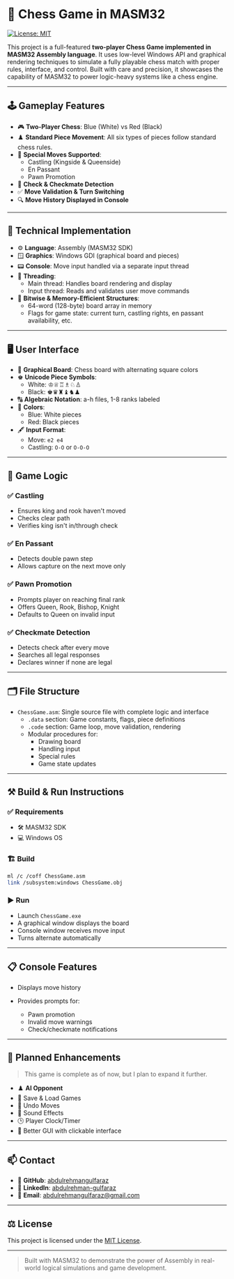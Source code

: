 
# 🧠 Chess Game in MASM32

[![License: MIT](https://img.shields.io/badge/License-MIT-yellow.svg)](LICENSE)

This project is a full-featured **two-player Chess Game implemented in MASM32 Assembly language**. It uses low-level Windows API and graphical rendering techniques to simulate a fully playable chess match with proper rules, interface, and control. Built with care and precision, it showcases the capability of MASM32 to power logic-heavy systems like a chess engine.

---

## 🕹️ Gameplay Features

- 🎮 **Two-Player Chess**: Blue (White) vs Red (Black)
- ♟️ **Standard Piece Movement**: All six types of pieces follow standard chess rules.
- 🔁 **Special Moves Supported**:
  - Castling (Kingside & Queenside)
  - En Passant
  - Pawn Promotion
- 👑 **Check & Checkmate Detection**
- ✅ **Move Validation & Turn Switching**
- 🔍 **Move History Displayed in Console**

---

## 🧱 Technical Implementation

- ⚙️ **Language**: Assembly (MASM32 SDK)
- 🪟 **Graphics**: Windows GDI (graphical board and pieces)
- 📟 **Console**: Move input handled via a separate input thread
- 🧠 **Threading**:
  - Main thread: Handles board rendering and display
  - Input thread: Reads and validates user move commands
- 🧮 **Bitwise & Memory-Efficient Structures**:
  - 64-word (128-byte) board array in memory
  - Flags for game state: current turn, castling rights, en passant availability, etc.

---

## 🖥️ User Interface

- 🧊 **Graphical Board**: Chess board with alternating square colors
- ♚ **Unicode Piece Symbols**:
  - White: ♔♕♖♗♘♙
  - Black: ♚♛♜♝♞♟
- 🔠 **Algebraic Notation**: a-h files, 1-8 ranks labeled
- 🎨 **Colors**:
  - Blue: White pieces
  - Red: Black pieces
- 🖋️ **Input Format**:
  - Move: `e2 e4`
  - Castling: `O-O` or `O-O-O`

---

## 🧠 Game Logic

### ✅ Castling
- Ensures king and rook haven't moved
- Checks clear path
- Verifies king isn't in/through check

### ✅ En Passant
- Detects double pawn step
- Allows capture on the next move only

### ✅ Pawn Promotion
- Prompts player on reaching final rank
- Offers Queen, Rook, Bishop, Knight
- Defaults to Queen on invalid input

### ✅ Checkmate Detection
- Detects check after every move
- Searches all legal responses
- Declares winner if none are legal

---

## 🗂️ File Structure

- `ChessGame.asm`: Single source file with complete logic and interface
  - `.data` section: Game constants, flags, piece definitions
  - `.code` section: Game loop, move validation, rendering
  - Modular procedures for:
    - Drawing board
    - Handling input
    - Special rules
    - Game state updates

---

## ⚒️ Build & Run Instructions

### ✅ Requirements
- 🛠️ MASM32 SDK
- 💻 Windows OS

### 🏗️ Build
```bash
ml /c /coff ChessGame.asm
link /subsystem:windows ChessGame.obj
````

### ▶️ Run

* Launch `ChessGame.exe`
* A graphical window displays the board
* Console window receives move input
* Turns alternate automatically

---

## 📋 Console Features

* Displays move history
* Provides prompts for:

  * Pawn promotion
  * Invalid move warnings
  * Check/checkmate notifications

---

## 🚀 Planned Enhancements

> This game is complete as of now, but I plan to expand it further.

* ♟️ **AI Opponent**
* 💾 Save & Load Games
* 🔁 Undo Moves
* 🔔 Sound Effects
* 🕒 Player Clock/Timer
* 🧭 Better GUI with clickable interface

---

## 📫 Contact

* 🔗 **GitHub**: [abdulrehmangulfaraz](https://github.com/abdulrehmangulfaraz)
* 🔗 **LinkedIn**: [abdulrehman-gulfaraz](https://www.linkedin.com/in/abdulrehman-gulfaraz)
* 📧 **Email**: [abdulrehmangulfaraz@gmail.com](mailto:abdulrehmangulfaraz@gmail.com)

---

## ⚖️ License

This project is licensed under the [MIT License](LICENSE).

---

> Built with MASM32 to demonstrate the power of Assembly in real-world logical simulations and game development.
